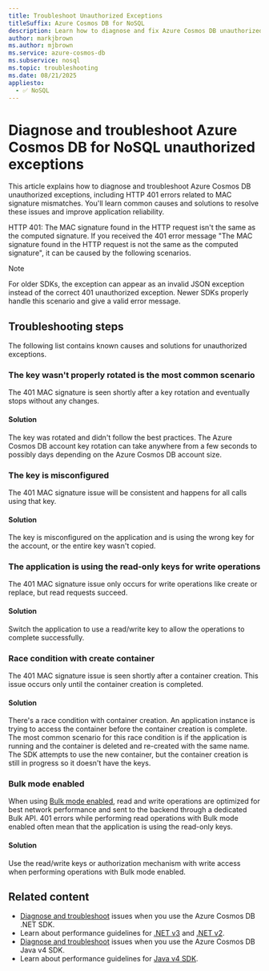 ```yaml
---
title: Troubleshoot Unauthorized Exceptions
titleSuffix: Azure Cosmos DB for NoSQL
description: Learn how to diagnose and fix Azure Cosmos DB unauthorized exceptions. Get solutions and troubleshooting steps.
author: markjbrown
ms.author: mjbrown
ms.service: azure-cosmos-db
ms.subservice: nosql
ms.topic: troubleshooting
ms.date: 08/21/2025
appliesto:
  - ✅ NoSQL
---
```


# Diagnose and troubleshoot Azure Cosmos DB for NoSQL unauthorized exceptions

This article explains how to diagnose and troubleshoot Azure Cosmos DB unauthorized exceptions, including HTTP 401 errors related to MAC signature mismatches. You'll learn common causes and solutions to resolve these issues and improve application reliability.

HTTP 401: The MAC signature found in the HTTP request isn't the same as the computed signature.
If you received the 401 error message "The MAC signature found in the HTTP request is not the same as the computed signature", it can be caused by the following scenarios.

> [!NOTE]
> For older SDKs, the exception can appear as an invalid JSON exception instead of the correct 401 unauthorized exception. Newer SDKs properly handle this scenario and give a valid error message.

## Troubleshooting steps

The following list contains known causes and solutions for unauthorized exceptions.

### The key wasn't properly rotated is the most common scenario

The 401 MAC signature is seen shortly after a key rotation and eventually stops without any changes. 

#### Solution

The key was rotated and didn't follow the best practices. The Azure Cosmos DB account key rotation can take anywhere from a few seconds to possibly days depending on the Azure Cosmos DB account size.

### The key is misconfigured

The 401 MAC signature issue will be consistent and happens for all calls using that key.

#### Solution

The key is misconfigured on the application and is using the wrong key for the account, or the entire key wasn't copied.

### The application is using the read-only keys for write operations

The 401 MAC signature issue only occurs for write operations like create or replace, but read requests succeed.

#### Solution

Switch the application to use a read/write key to allow the operations to complete successfully.

### Race condition with create container

The 401 MAC signature issue is seen shortly after a container creation. This issue occurs only until the container creation is completed.

#### Solution

There's a race condition with container creation. An application instance is trying to access the container before the container creation is complete. The most common scenario for this race condition is if the application is running and the container is deleted and re-created with the same name. The SDK attempts to use the new container, but the container creation is still in progress so it doesn't have the keys.

### Bulk mode enabled 

When using [Bulk mode enabled](https://devblogs.microsoft.com/cosmosdb/introducing-bulk-support-in-the-net-sdk/), read and write operations are optimized for best network performance and sent to the backend through a dedicated Bulk API. 401 errors while performing read operations with Bulk mode enabled often mean that the application is using the read-only keys.

#### Solution

Use the read/write keys or authorization mechanism with write access when performing operations with Bulk mode enabled.

## Related content

* [Diagnose and troubleshoot](troubleshoot-dotnet-sdk.md) issues when you use the Azure Cosmos DB .NET SDK.
* Learn about performance guidelines for [.NET v3](performance-tips-dotnet-sdk-v3.md) and [.NET v2](performance-tips.md).
* [Diagnose and troubleshoot](troubleshoot-java-sdk-v4.md) issues when you use the Azure Cosmos DB Java v4 SDK.
* Learn about performance guidelines for [Java v4 SDK](performance-tips-java-sdk-v4.md).